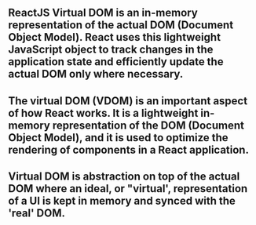 ## ReactJS Virtual DOM is an in-memory representation of the actual DOM (Document Object Model). React uses this lightweight JavaScript object to track changes in the application state and efficiently update the actual DOM only where necessary.

## The virtual DOM (VDOM) is an important aspect of how React works. It is a lightweight in-memory representation of the DOM (Document Object Model), and it is used to optimize the rendering of components in a React application.


## Virtual DOM is abstraction on top of the actual DOM where an ideal, or "virtual', representation of a UI is kept in memory and synced with the 'real' DOM.
